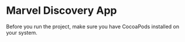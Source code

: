 # Marvel Discovery App

Before you run the project, make sure you have CocoaPods installed on your system.
